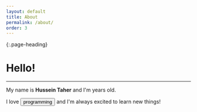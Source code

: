 ```yaml
---
layout: default
title: About
permalink: /about/
order: 3
---
```


{:.page-heading}
# Hello!
---

My name is **Hussein Taher** and I'm **<span id="myAge"></span>** years old.

I love <button onclick="alert('I LOVE PROGRAMMING!');$('button').replaceWith('programming');">programming</button> and I'm always excited to learn new things!

<script type="text/javascript">
	function _calculateAge(birthday) { // birthday is a date
		var ageDifMs = Date.now() - birthday.getTime();
		var ageDate = new Date(ageDifMs); // miliseconds from epoch
		return Math.abs(ageDate.getUTCFullYear() - 1970);
	}
	document.getElementById("myAge").innerText = _calculateAge(new Date("1997-11-02"));
</script>
